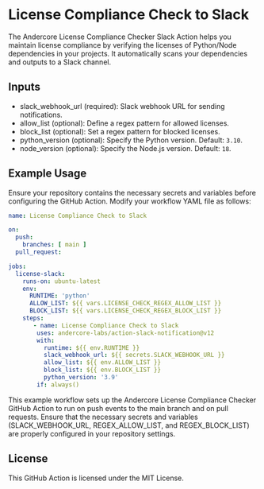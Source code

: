 # License Compliance Check to Slack

The Andercore License Compliance Checker Slack Action helps you maintain license compliance by verifying the licenses of Python/Node dependencies in your projects. It automatically scans your dependencies and outputs to a Slack channel.

## Inputs

- slack_webhook_url (required): Slack webhook URL for sending notifications.
- allow_list (optional): Define a regex pattern for allowed licenses.
- block_list (optional): Set a regex pattern for blocked licenses.
- python_version (optional): Specify the Python version. Default: `3.10`.
- node_version (optional): Specify the Node.js version. Default: `18`.

## Example Usage

Ensure your repository contains the necessary secrets and variables before configuring the GitHub Action. Modify your workflow YAML file as follows:

```yaml
name: License Compliance Check to Slack

on:
  push:
    branches: [ main ]
  pull_request:

jobs:
  license-slack:
    runs-on: ubuntu-latest
    env:
      RUNTIME: 'python'
      ALLOW_LIST: ${{ vars.LICENSE_CHECK_REGEX_ALLOW_LIST }}
      BLOCK_LIST: ${{ vars.LICENSE_CHECK_REGEX_BLOCK_LIST }}
    steps:
       - name: License Compliance Check to Slack
        uses: andercore-labs/action-slack-notification@v12
        with:
          runtime: ${{ env.RUNTIME }}
          slack_webhook_url: ${{ secrets.SLACK_WEBHOOK_URL }}
          allow_list: ${{ env.ALLOW_LIST }}
          block_list: ${{ env.BLOCK_LIST }}
          python_version: '3.9'
        if: always()
```
This example workflow sets up the Andercore License Compliance Checker GitHub Action to run on push events to the main branch and on pull requests. Ensure that the necessary secrets and variables (SLACK_WEBHOOK_URL, REGEX_ALLOW_LIST, and REGEX_BLOCK_LIST) are properly configured in your repository settings.

## License

This GitHub Action is licensed under the MIT License.
